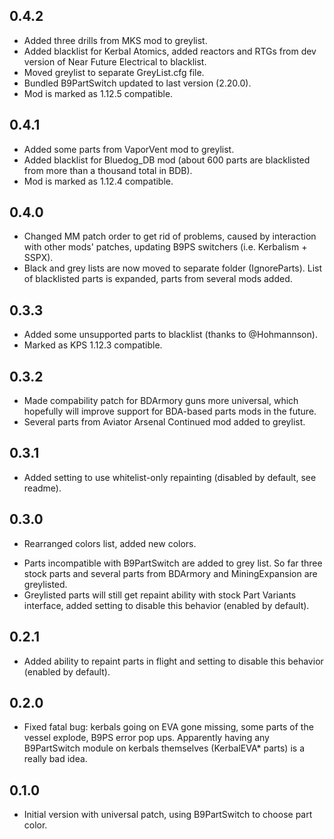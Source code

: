 0.4.2
-----
* Added three drills from MKS mod to greylist.
* Added blacklist for Kerbal Atomics, added reactors and RTGs from dev version of Near Future Electrical to blacklist.
* Moved greylist to separate GreyList.cfg file.
* Bundled B9PartSwitch updated to last version (2.20.0).
* Mod is marked as 1.12.5 compatible.

0.4.1
-----
* Added some parts from VaporVent mod to greylist.
* Added blacklist for Bluedog_DB mod (about 600 parts are blacklisted from more than a thousand total in BDB).
* Mod is marked as 1.12.4 compatible.

0.4.0
-----
* Changed MM patch order to get rid of problems, caused by interaction with other mods' patches, updating B9PS switchers (i.e. Kerbalism + SSPX).
* Black and grey lists are now moved to separate folder (IgnoreParts). List of blacklisted parts is expanded, parts from several mods added.

0.3.3
-----
* Added some unsupported parts to blacklist (thanks to @Hohmannson).
* Marked as KPS 1.12.3 compatible.

0.3.2
-----
* Made compability patch for BDArmory guns more universal, which hopefully will improve support for BDA-based parts mods in the future.
* Several parts from Aviator Arsenal Continued mod added to greylist.

0.3.1
-----
+ Added setting to use whitelist-only repainting (disabled by default, see readme).

0.3.0
-----
* Rearranged colors list, added new colors.
+ Parts incompatible with B9PartSwitch are added to grey list. So far three stock parts and several parts from BDArmory and MiningExpansion are greylisted.
+ Greylisted parts will still get repaint ability with stock Part Variants interface, added setting to disable this behavior (enabled by default).

0.2.1
-----
+ Added ability to repaint parts in flight and setting to disable this behavior (enabled by default).

0.2.0
-----
* Fixed fatal bug: kerbals going on EVA gone missing, some parts of the vessel explode, B9PS error pop ups. Apparently having any B9PartSwitch module on kerbals themselves (KerbalEVA* parts) is a really bad idea.

0.1.0
-----
- Initial version with universal patch, using B9PartSwitch to choose part color.
